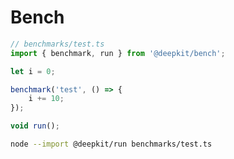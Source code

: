 # Bench

```typescript
// benchmarks/test.ts
import { benchmark, run } from '@deepkit/bench';

let i = 0;

benchmark('test', () => {
    i += 10;
});

void run();
```

```sh
node --import @deepkit/run benchmarks/test.ts 
```
